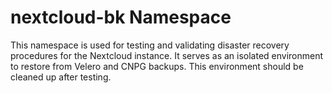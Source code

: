 # nextcloud-bk Namespace

This namespace is used for testing and validating disaster recovery procedures
for the Nextcloud instance. It serves as an isolated environment to restore from
Velero and CNPG backups. This environment should be cleaned up after testing.
